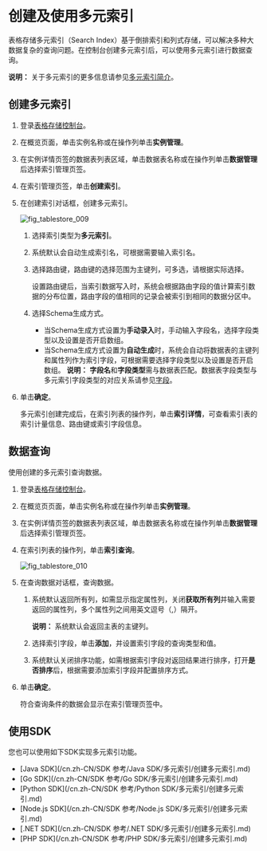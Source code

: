 # 创建及使用多元索引

表格存储多元索引（Search Index）基于倒排索引和列式存储，可以解决多种大数据复杂的查询问题。在控制台创建多元索引后，可以使用多元索引进行数据查询。

**说明：** 关于多元索引的更多信息请参见[多元索引简介](/cn.zh-CN/功能介绍/多元索引/简介.md)。

## 创建多元索引

1.  登录[表格存储控制台](https://otsnext.console.aliyun.com/)。

2.  在概览页面，单击实例名称或在操作列单击**实例管理**。

3.  在实例详情页签的数据表列表区域，单击数据表名称或在操作列单击**数据管理**后选择索引管理页签。

4.  在索引管理页签，单击**创建索引**。

5.  在创建索引对话框，创建多元索引。

    ![fig_tablestore_009](https://static-aliyun-doc.oss-accelerate.aliyuncs.com/assets/img/zh-CN/7117309951/p96405.png)

    1.  选择索引类型为**多元索引**。

    2.  系统默认会自动生成索引名，可根据需要输入索引名。

    3.  选择路由键，路由键的选择范围为主键列，可多选，请根据实际选择。

        设置路由键后，当索引数据写入时，系统会根据路由字段的值计算索引数据的分布位置，路由字段的值相同的记录会被索引到相同的数据分区中。

    4.  选择Schema生成方式。

        -   当Schema生成方式设置为**手动录入**时，手动输入字段名，选择字段类型以及设置是否开启数组。
        -   当Schema生成方式设置为**自动生成**时，系统会自动将数据表的主键列和属性列作为索引字段，可根据需要选择字段类型以及设置是否开启数组。
        **说明：** **字段名**和**字段类型**需与数据表匹配。数据表字段类型与多元索引字段类型的对应关系请参见[字段](/cn.zh-CN/功能介绍/多元索引/使用/概述.md)。

6.  单击**确定**。

    多元索引创建完成后，在索引列表的操作列，单击**索引详情**，可查看索引表的索引计量信息、路由键或索引字段信息。


## 数据查询

使用创建的多元索引查询数据。

1.  登录[表格存储控制台](https://otsnext.console.aliyun.com/)。

2.  在概览页页面，单击实例名称或在操作列单击**实例管理**。

3.  在实例详情页签的数据表列表区域，单击数据表名称或在操作列单击**数据管理**后选择索引管理页签。

4.  在索引列表的操作列，单击**索引查询**。

    ![fig_tablestore_010](https://static-aliyun-doc.oss-accelerate.aliyuncs.com/assets/img/zh-CN/7117309951/p96432.png)

5.  在查询数据对话框，查询数据。

    1.  系统默认返回所有列，如需显示指定属性列，关闭**获取所有列**并输入需要返回的属性列，多个属性列之间用英文逗号（,）隔开。

        **说明：** 系统默认会返回主表的主键列。

    2.  选择索引字段，单击**添加**，并设置索引字段的查询类型和值。

    3.  系统默认关闭排序功能，如需根据索引字段对返回结果进行排序，打开**是否排序**后，根据需要添加索引字段并配置排序方式。

6.  单击**确定**。

    符合查询条件的数据会显示在索引管理页签中。


## 使用SDK

您也可以使用如下SDK实现多元索引功能。

-   [Java SDK](/cn.zh-CN/SDK 参考/Java SDK/多元索引/创建多元索引.md)
-   [Go SDK](/cn.zh-CN/SDK 参考/Go SDK/多元索引/创建多元索引.md)
-   [Python SDK](/cn.zh-CN/SDK 参考/Python SDK/多元索引/创建多元索引.md)
-   [Node.js SDK](/cn.zh-CN/SDK 参考/Node.js SDK/多元索引/创建多元索引.md)
-   [.NET SDK](/cn.zh-CN/SDK 参考/.NET SDK/多元索引/创建多元索引.md)
-   [PHP SDK](/cn.zh-CN/SDK 参考/PHP SDK/多元索引/创建多元索引.md)

